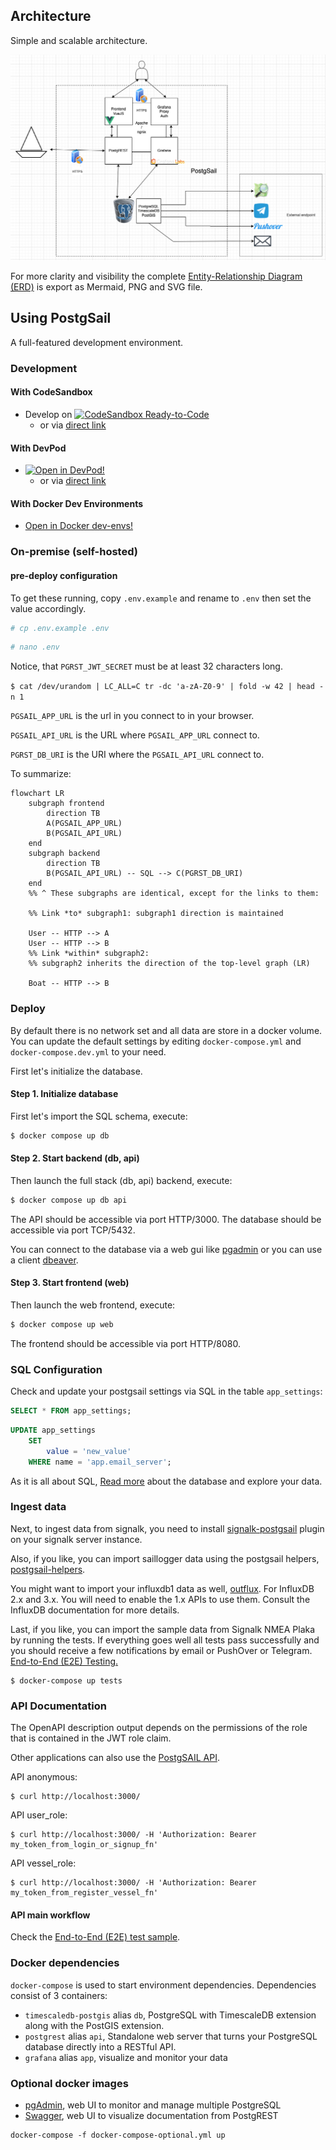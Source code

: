 

## Architecture

Simple and scalable architecture.

![Architecture overview](https://raw.githubusercontent.com/xbgmsharp/postgsail/main/PostgSail.png "Architecture overview")


For more clarity and visibility the complete [Entity-Relationship Diagram (ERD)](https://github.com/xbgmsharp/postgsail/blob/main/docs/ERD/README.md) is export as Mermaid, PNG and SVG file.

## Using PostgSail

A full-featured development environment.

### Development
#### With CodeSandbox

- Develop on [![CodeSandbox Ready-to-Code](https://img.shields.io/badge/CodeSandbox-Ready--to--Code-blue?logo=codesandbox)](https://codesandbox.io/p/github/xbgmsharp/postgsail/main)
  - or via [direct link](https://codesandbox.io/p/github/xbgmsharp/postgsail/main)

#### With DevPod

- [![Open in DevPod!](https://devpod.sh/assets/open-in-devpod.svg)](https://devpod.sh/open#https://github.com/xbgmsharp/postgsail/&workspace=postgsail&provider=docker&ide=openvscode)
  - or via [direct link](https://devpod.sh/open#https://github.com/xbgmsharp/postgsail&workspace=postgsail&provider=docker&ide=openvscode)

#### With Docker Dev Environments
- [Open in Docker dev-envs!](https://open.docker.com/dashboard/dev-envs?url=https://github.com/xbgmsharp/postgsail/)


### On-premise (self-hosted)
#### pre-deploy configuration

To get these running, copy `.env.example` and rename to `.env` then set the value accordingly.

```bash
# cp .env.example .env
```

```bash
# nano .env
```

Notice, that `PGRST_JWT_SECRET` must be at least 32 characters long.

`$ cat /dev/urandom | LC_ALL=C tr -dc 'a-zA-Z0-9' | fold -w 42 | head -n 1`

`PGSAIL_APP_URL` is the url in you connect to in your browser.

`PGSAIL_API_URL` is the URL where `PGSAIL_APP_URL` connect to.

`PGRST_DB_URI` is the URI where the `PGSAIL_API_URL` connect to.

To summarize:
```mermaid
flowchart LR
    subgraph frontend
        direction TB
        A(PGSAIL_APP_URL)
        B(PGSAIL_API_URL)
    end
    subgraph backend
        direction TB
        B(PGSAIL_API_URL) -- SQL --> C(PGRST_DB_URI)
    end
    %% ^ These subgraphs are identical, except for the links to them:

    %% Link *to* subgraph1: subgraph1 direction is maintained

    User -- HTTP --> A
    User -- HTTP --> B
    %% Link *within* subgraph2:
    %% subgraph2 inherits the direction of the top-level graph (LR)

    Boat -- HTTP --> B
```

### Deploy

By default there is no network set and all data are store in a docker volume.
You can update the default settings by editing `docker-compose.yml` and `docker-compose.dev.yml` to your need.

First let's initialize the database.

#### Step 1. Initialize database

First let's import the SQL schema, execute:

```bash
$ docker compose up db
```

#### Step 2. Start backend (db, api)

Then launch the full stack (db, api) backend, execute:

```bash
$ docker compose up db api
```

The API should be accessible via port HTTP/3000.
The database should be accessible via port TCP/5432.

You can connect to the database via a web gui like [pgadmin](https://www.pgadmin.org/) or you can use a client [dbeaver](https://dbeaver.io/).

#### Step 3. Start frontend (web)

Then launch the web frontend, execute:

```bash
$ docker compose up web
```
The frontend should be accessible via port HTTP/8080.

### SQL Configuration

Check and update your postgsail settings via SQL in the table `app_settings`:

```sql
SELECT * FROM app_settings;
```

```sql
UPDATE app_settings
    SET
        value = 'new_value'
    WHERE name = 'app.email_server';
```

As it is all about SQL, [Read more](https://github.com/xbgmsharp/postgsail/blob/main/docs/ERD/README.md) about the database and explore your data.

### Ingest data

Next, to ingest data from signalk, you need to install [signalk-postgsail](https://github.com/xbgmsharp/signalk-postgsail) plugin on your signalk server instance.

Also, if you like, you can import saillogger data using the postgsail helpers, [postgsail-helpers](https://github.com/xbgmsharp/postgsail-helpers).

You might want to import your influxdb1 data as well, [outflux](https://github.com/timescale/outflux).
For InfluxDB 2.x and 3.x. You will need to enable the 1.x APIs to use them. Consult the InfluxDB documentation for more details.

Last, if you like, you can import the sample data from Signalk NMEA Plaka by running the tests.
If everything goes well all tests pass successfully and you should receive a few notifications by email or PushOver or Telegram.
[End-to-End (E2E) Testing.](https://github.com/xbgmsharp/postgsail/blob/main/tests/)

```
$ docker-compose up tests
```

### API Documentation

The OpenAPI description output depends on the permissions of the role that is contained in the JWT role claim.

Other applications can also use the [PostgSAIL API](https://petstore.swagger.io/?url=https://raw.githubusercontent.com/xbgmsharp/postgsail/main/openapi.json).

API anonymous:

```
$ curl http://localhost:3000/
```

API user_role:

```
$ curl http://localhost:3000/ -H 'Authorization: Bearer my_token_from_login_or_signup_fn'
```

API vessel_role:

```
$ curl http://localhost:3000/ -H 'Authorization: Bearer my_token_from_register_vessel_fn'
```

#### API main workflow

Check the [End-to-End (E2E) test sample](https://github.com/xbgmsharp/postgsail/blob/main/tests/).

### Docker dependencies

`docker-compose` is used to start environment dependencies. Dependencies consist of 3 containers:

- `timescaledb-postgis` alias `db`, PostgreSQL with TimescaleDB extension along with the PostGIS extension.
- `postgrest` alias `api`, Standalone web server that turns your PostgreSQL database directly into a RESTful API.
- `grafana` alias `app`, visualize and monitor your data

### Optional docker images

- [pgAdmin](https://hub.docker.com/r/dpage/pgadmin4), web UI to monitor and manage multiple PostgreSQL
- [Swagger](https://hub.docker.com/r/swaggerapi/swagger-ui), web UI to visualize documentation from PostgREST

```
docker-compose -f docker-compose-optional.yml up
```